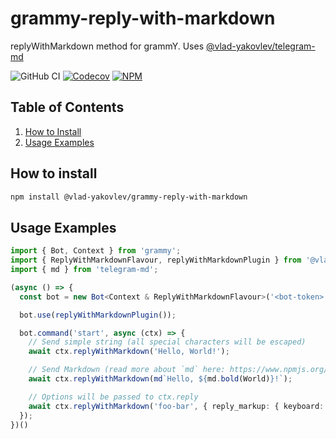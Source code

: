 # grammy-reply-with-markdown

replyWithMarkdown method for grammY. Uses [@vlad-yakovlev/telegram-md](https://www.npmjs.org/package/@vlad-yakovlev/telegram-md)

![GitHub CI](https://img.shields.io/github/actions/workflow/status/vlad-yakovlev/grammy-reply-with-markdown/ci.yml?branch=main&label=github-ci)
[![Codecov](https://img.shields.io/codecov/c/github/vlad-yakovlev/grammy-reply-with-markdown/main)](https://codecov.io/gh/vlad-yakovlev/grammy-reply-with-markdown)
[![NPM](https://img.shields.io/npm/v/@vlad-yakovlev/grammy-reply-with-markdown)](https://www.npmjs.org/package/@vlad-yakovlev/grammy-reply-with-markdown)

## Table of Contents

1. [How to Install](#how-to-install)
2. [Usage Examples](#usage-examples)

## How to install

```sh
npm install @vlad-yakovlev/grammy-reply-with-markdown
```

## Usage Examples

```ts
import { Bot, Context } from 'grammy';
import { ReplyWithMarkdownFlavour, replyWithMarkdownPlugin } from '@vlad-yakovlev/grammy-reply-with-markdown';
import { md } from 'telegram-md';

(async () => {
  const bot = new Bot<Context & ReplyWithMarkdownFlavour>('<bot-token>');

  bot.use(replyWithMarkdownPlugin());

  bot.command('start', async (ctx) => {
    // Send simple string (all special characters will be escaped)
    await ctx.replyWithMarkdown('Hello, World!');

    // Send Markdown (read more about `md` here: https://www.npmjs.org/package/telegram-md)
    await ctx.replyWithMarkdown(md`Hello, ${md.bold(World)}!`);

    // Options will be passed to ctx.reply
    await ctx.replyWithMarkdown('foo-bar', { reply_markup: { keyboard: [] });
  });
})()
```
